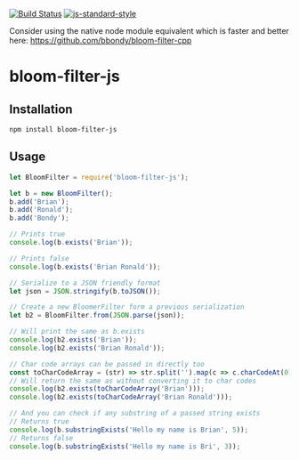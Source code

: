 [![Build Status](https://travis-ci.org/bbondy/bloom-filter-js.svg?branch=master)](https://travis-ci.org/bbondy/bloom-filter-js) [![js-standard-style](https://img.shields.io/badge/code%20style-standard-brightgreen.svg)](http://standardjs.com/)

Consider using the native node module equivalent which is faster and better here: https://github.com/bbondy/bloom-filter-cpp

# bloom-filter-js

## Installation

    npm install bloom-filter-js

## Usage

```javascript
let BloomFilter = require('bloom-filter-js');

let b = new BloomFilter();
b.add('Brian');
b.add('Ronald');
b.add('Bondy');

// Prints true
console.log(b.exists('Brian'));

// Prints false
console.log(b.exists('Brian Ronald'));

// Serialize to a JSON friendly format
let json = JSON.stringify(b.toJSON());

// Create a new BloomerFilter form a previous serialization
let b2 = BloomFilter.from(JSON.parse(json));

// Will print the same as b.exists
console.log(b2.exists('Brian'));
console.log(b2.exists('Brian Ronald'));

// Char code arrays can be passed in directly too
const toCharCodeArray = (str) => str.split('').map(c => c.charCodeAt(0));
// Will return the same as without converting it to char codes
console.log(b2.exists(toCharCodeArray('Brian')));
console.log(b2.exists(toCharCodeArray('Brian Ronald')));

// And you can check if any substring of a passed string exists
// Returns true
console.log(b.substringExists('Hello my name is Brian', 5));
// Returns false
console.log(b.substringExists('Hello my name is Bri', 3));
```
